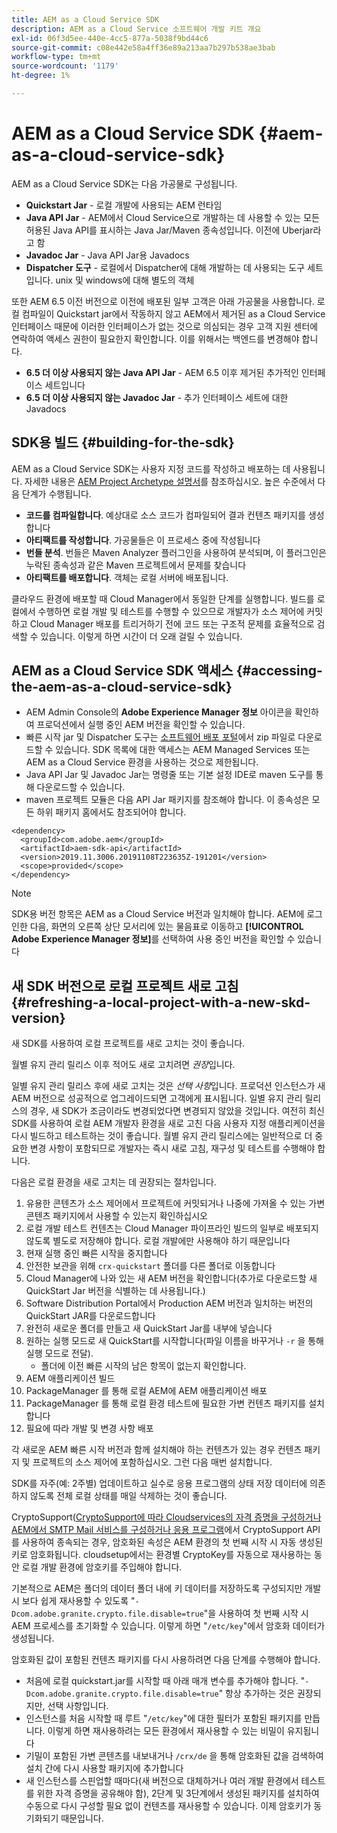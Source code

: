 ```yaml
---
title: AEM as a Cloud Service SDK
description: AEM as a Cloud Service 소프트웨어 개발 키트 개요
exl-id: 06f3d5ee-440e-4cc5-877a-5038f9bd44c6
source-git-commit: c08e442e58a4ff36e89a213aa7b297b538ae3bab
workflow-type: tm+mt
source-wordcount: '1179'
ht-degree: 1%

---
```


# AEM as a Cloud Service SDK {#aem-as-a-cloud-service-sdk}

AEM as a Cloud Service SDK는 다음 가공물로 구성됩니다.

* **Quickstart Jar**  - 로컬 개발에 사용되는 AEM 런타임
* **Java API Jar**  - AEM에서 Cloud Service으로 개발하는 데 사용할 수 있는 모든 허용된 Java API를 표시하는 Java Jar/Maven 종속성입니다. 이전에 Uberjar라고 함
* **Javadoc Jar**  - Java API Jar용 Javadocs
* **Dispatcher 도구**  - 로컬에서 Dispatcher에 대해 개발하는 데 사용되는 도구 세트입니다. unix 및 windows에 대해 별도의 객체

또한 AEM 6.5 이전 버전으로 이전에 배포된 일부 고객은 아래 가공물을 사용합니다. 로컬 컴파일이 Quickstart jar에서 작동하지 않고 AEM에서 제거된 as a Cloud Service 인터페이스 때문에 이러한 인터페이스가 없는 것으로 의심되는 경우 고객 지원 센터에 연락하여 액세스 권한이 필요한지 확인합니다. 이를 위해서는 백엔드를 변경해야 합니다.

* **6.5 더 이상 사용되지 않는 Java API Jar**  - AEM 6.5 이후 제거된 추가적인 인터페이스 세트입니다
* **6.5 더 이상 사용되지 않는 Javadoc Jar**  - 추가 인터페이스 세트에 대한 Javadocs

## SDK용 빌드 {#building-for-the-sdk}

AEM as a Cloud Service SDK는 사용자 지정 코드를 작성하고 배포하는 데 사용됩니다. 자세한 내용은 [AEM Project Archetype 설명서](https://experienceleague.adobe.com/docs/experience-manager-core-components/using/developing/archetype/using.html?lang=en)를 참조하십시오. 높은 수준에서 다음 단계가 수행됩니다.

* **코드를 컴파일합니다**. 예상대로 소스 코드가 컴파일되어 결과 컨텐츠 패키지를 생성합니다
* **아티팩트를 작성합니다**. 가공물들은 이 프로세스 중에 작성됩니다
* **번들 분석**. 번들은 Maven Analyzer 플러그인을 사용하여 분석되며, 이 플러그인은 누락된 종속성과 같은 Maven 프로젝트에서 문제를 찾습니다
* **아티팩트를 배포합니다**. 객체는 로컬 서버에 배포됩니다.

클라우드 환경에 배포할 때 Cloud Manager에서 동일한 단계를 실행합니다. 빌드를 로컬에서 수행하면 로컬 개발 및 테스트를 수행할 수 있으므로 개발자가 소스 제어에 커밋하고 Cloud Manager 배포를 트리거하기 전에 코드 또는 구조적 문제를 효율적으로 검색할 수 있습니다. 이렇게 하면 시간이 더 오래 걸릴 수 있습니다.

## AEM as a Cloud Service SDK 액세스 {#accessing-the-aem-as-a-cloud-service-sdk}

* AEM Admin Console의 **Adobe Experience Manager 정보** 아이콘을 확인하여 프로덕션에서 실행 중인 AEM 버전을 확인할 수 있습니다.
* 빠른 시작 jar 및 Dispatcher 도구는 [소프트웨어 배포 포털](https://experience.adobe.com/#/downloads/content/software-distribution/en/aemcloud.html)에서 zip 파일로 다운로드할 수 있습니다. SDK 목록에 대한 액세스는 AEM Managed Services 또는 AEM as a Cloud Service 환경을 사용하는 것으로 제한됩니다.
* Java API Jar 및 Javadoc Jar는 명령줄 또는 기본 설정 IDE로 maven 도구를 통해 다운로드할 수 있습니다.
* maven 프로젝트 모듈은 다음 API Jar 패키지를 참조해야 합니다. 이 종속성은 모든 하위 패키지 홈에서도 참조되어야 합니다.

```
<dependency>
  <groupId>com.adobe.aem</groupId>
  <artifactId>aem-sdk-api</artifactId>
  <version>2019.11.3006.20191108T223635Z-191201</version>
  <scope>provided</scope>
</dependency>
```

>[!NOTE]
>
>SDK용 버전 항목은 AEM as a Cloud Service 버전과 일치해야 합니다. AEM에 로그인한 다음, 화면의 오른쪽 상단 모서리에 있는 물음표로 이동하고 **[!UICONTROL Adobe Experience Manager 정보]**&#x200B;를 선택하여 사용 중인 버전을 확인할 수 있습니다


## 새 SDK 버전으로 로컬 프로젝트 새로 고침 {#refreshing-a-local-project-with-a-new-skd-version}

새 SDK를 사용하여 로컬 프로젝트를 새로 고치는 것이 좋습니다.

월별 유지 관리 릴리스 이후 적어도 새로 고치려면 *권장*&#x200B;입니다.

일별 유지 관리 릴리스 후에 새로 고치는 것은 *선택 사항*&#x200B;입니다. 프로덕션 인스턴스가 새 AEM 버전으로 성공적으로 업그레이드되면 고객에게 표시됩니다. 일별 유지 관리 릴리스의 경우, 새 SDK가 조금이라도 변경되었다면 변경되지 않았을 것입니다. 여전히 최신 SDK를 사용하여 로컬 AEM 개발자 환경을 새로 고친 다음 사용자 지정 애플리케이션을 다시 빌드하고 테스트하는 것이 좋습니다. 월별 유지 관리 릴리스에는 일반적으로 더 중요한 변경 사항이 포함되므로 개발자는 즉시 새로 고침, 재구성 및 테스트를 수행해야 합니다.

다음은 로컬 환경을 새로 고치는 데 권장되는 절차입니다.

1. 유용한 콘텐츠가 소스 제어에서 프로젝트에 커밋되거나 나중에 가져올 수 있는 가변 콘텐츠 패키지에서 사용할 수 있는지 확인하십시오
1. 로컬 개발 테스트 컨텐츠는 Cloud Manager 파이프라인 빌드의 일부로 배포되지 않도록 별도로 저장해야 합니다. 로컬 개발에만 사용해야 하기 때문입니다
1. 현재 실행 중인 빠른 시작을 중지합니다
1. 안전한 보관을 위해 `crx-quickstart` 폴더를 다른 폴더로 이동합니다
1. Cloud Manager에 나와 있는 새 AEM 버전을 확인합니다(추가로 다운로드할 새 QuickStart Jar 버전을 식별하는 데 사용됩니다.)
1. Software Distribution Portal에서 Production AEM 버전과 일치하는 버전의 QuickStart JAR를 다운로드합니다
1. 완전히 새로운 폴더를 만들고 새 QuickStart Jar를 내부에 넣습니다
1. 원하는 실행 모드로 새 QuickStart를 시작합니다(파일 이름을 바꾸거나 `-r` 을 통해 실행 모드로 전달).
   * 폴더에 이전 빠른 시작의 남은 항목이 없는지 확인합니다.
1. AEM 애플리케이션 빌드
1. PackageManager 를 통해 로컬 AEM에 AEM 애플리케이션 배포
1. PackageManager 를 통해 로컬 환경 테스트에 필요한 가변 컨텐츠 패키지를 설치합니다
1. 필요에 따라 개발 및 변경 사항 배포

각 새로운 AEM 빠른 시작 버전과 함께 설치해야 하는 컨텐츠가 있는 경우 컨텐츠 패키지 및 프로젝트의 소스 제어에 포함하십시오. 그런 다음 매번 설치합니다.

SDK를 자주(예: 2주별) 업데이트하고 실수로 응용 프로그램의 상태 저장 데이터에 의존하지 않도록 전체 로컬 상태를 매일 삭제하는 것이 좋습니다.

CryptoSupport([CryptoSupport에 따라 Cloudservices의 자격 증명을 구성하거나 AEM에서 SMTP Mail 서비스를 구성하거나 응용 프로그램](https://www.adobe.io/experience-manager/reference-materials/cloud-service/javadoc/com/adobe/granite/crypto/CryptoSupport.html)에서 CryptoSupport API를 사용하여 종속되는 경우, 암호화된 속성은 AEM 환경의 첫 번째 시작 시 자동 생성된 키로 암호화됩니다. cloudsetup에서는 환경별 CryptoKey를 자동으로 재사용하는 동안 로컬 개발 환경에 암호키를 주입해야 합니다.

기본적으로 AEM은 폴더의 데이터 폴더 내에 키 데이터를 저장하도록 구성되지만 개발 시 보다 쉽게 재사용할 수 있도록 &quot;`-Dcom.adobe.granite.crypto.file.disable=true`&quot;을 사용하여 첫 번째 시작 시 AEM 프로세스를 초기화할 수 있습니다. 이렇게 하면 &quot;`/etc/key`&quot;에서 암호화 데이터가 생성됩니다.

암호화된 값이 포함된 컨텐츠 패키지를 다시 사용하려면 다음 단계를 수행해야 합니다.

* 처음에 로컬 quickstart.jar를 시작할 때 아래 매개 변수를 추가해야 합니다. &quot;`-Dcom.adobe.granite.crypto.file.disable=true`&quot; 항상 추가하는 것은 권장되지만, 선택 사항입니다.
* 인스턴스를 처음 시작할 때 루트 &quot;`/etc/key`&quot;에 대한 필터가 포함된 패키지를 만듭니다. 이렇게 하면 재사용하려는 모든 환경에서 재사용할 수 있는 비밀이 유지됩니다
* 기밀이 포함된 가변 콘텐츠를 내보내거나 `/crx/de` 을 통해 암호화된 값을 검색하여 설치 간에 다시 사용할 패키지에 추가합니다
* 새 인스턴스를 스핀업할 때마다(새 버전으로 대체하거나 여러 개발 환경에서 테스트를 위한 자격 증명을 공유해야 함), 2단계 및 3단계에서 생성된 패키지를 설치하여 수동으로 다시 구성할 필요 없이 컨텐츠를 재사용할 수 있습니다. 이제 암호키가 동기화되기 때문입니다.
